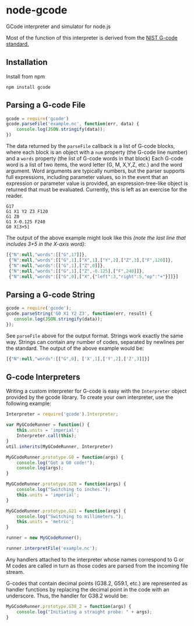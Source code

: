 # node-gcode
GCode interpreter and simulator for node.js

Most of the function of this interpreter is derived from the [NIST G-code standard.](http://www.nist.gov/customcf/get_pdf.cfm?pub_id=823374)



Installation
------------
Install from npm
```
npm install gcode
```

Parsing a G-code File
---------------------
```js
gcode = require('gcode')
gcode.parseFile('example.nc', function(err, data) {
    console.log(JSON.stringify(data));
})
```

The data returned by the `parseFile` callback is a list of G-code blocks, where each block is an object with a `num` property (the G-code line number) and a `words` property (the list of G-code words in that block) Each G-code word is a list of two items, the word letter (G, M, X,Y,Z, etc.) and the word argument.  Word arguments are typically numbers, but the parser supports full expressions, including parameter values, so in the event that an expression or parameter value is provided, an expression-tree-like object is returned that must be evaluated.  Currently, this is left as an exercise for the reader.
```gcode
G17
G1 X1 Y2 Z3 F120
G1 Z0
G1 X-0.125 F240
G0 X[3+5]
```

The output of the above example might look like this _(note the last line that includes 3+5 in the X-axis word)_:

```js
[{"N":null,"words":[["G",17]]},
 {"N":null,"words":[["G",1],["X",1],["Y",2],["Z",3],["F",120]]},
 {"N":null,"words":[["G",1],["Z",0]]},
 {"N":null,"words":[["G",1],["Z",-0.125],["F",240]]},
 {"N":null,"words":[["G",0],["X",{"left":3,"right":5,"op":"+"}]]}]
```

Parsing a G-code String
-----------------------
```js
gcode = require('gcode');
gcode.parseString('G0 X1 Y2 Z3', function(err, result) {
   console.log(JSON.stringify(data)); 
});
```

See `parseFile` above for the output format.  Strings work exactly the same way.  Strings can contain any number of codes, separated by newlines per the standard.  The output of the above example would be:

```js
[{"N":null,"words":[["G",0], ['X',1],['Y',2],['Z',3]]}]
```

G-code Interpreters
-------------------
Writing a custom interpreter for G-code is easy with the `Interpreter` object provided by the gcode library.  To create your own interpreter, use the following example:

```js
Interpreter = require('gcode').Interpreter;

var MyGCodeRunner = function() {
    this.units = 'imperial';
    Interpreter.call(this);
}
util.inherits(MyGCodeRunner, Interpreter)

MyGCodeRunner.prototype.G0 = function(args) {
    console.log("Got a G0 code!");
    console.log(args);
}

MyGCodeRunner.prototype.G20 = function(args) {
    console.log("Switching to inches.");
    this.units = 'imperial';
}

MyGCodeRunner.prototype.G21 = function(args) {
    console.log("Switching to millimeters.");
    this.units = 'metric';
}

runner = new MyGCodeRunner();

runner.interpretFile('example.nc');
```

Any handlers attached to the interpreter whose names correspond to G or M codes are called in turn as those codes are parsed from the incoming file stream.

G-codes that contain decimal points (G38.2, G59.1, etc.) are represented as handler functions by replacing the decimal point in the code with an underscore.  Thus, the handler for G38.2 would be:

```js
MyGCodeRunner.prototype.G38_2 = function(args) {
    console.log("Initiating a straight probe: " + args);
}
```
